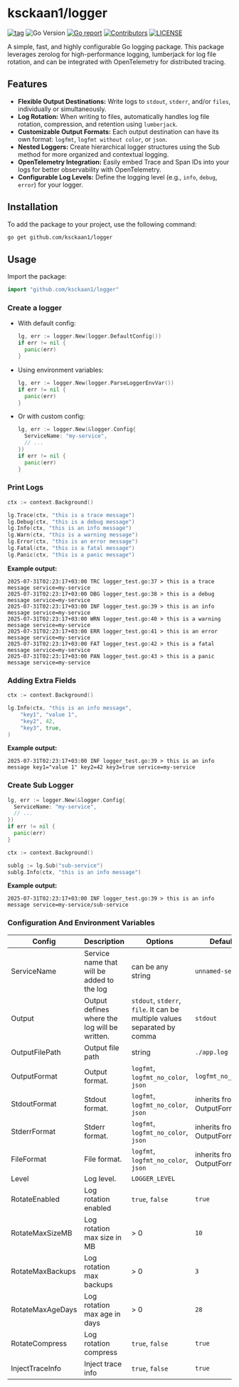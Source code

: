 # ksckaan1/logger

[![tag](https://img.shields.io/github/release/ksckaan1/logger.svg)](https://github.com/ksckaan1/logger/releases)
![Go Version](https://img.shields.io/badge/Go-%3E%3D%201.24.5-%23007d9c)
[![Go report](https://goreportcard.com/badge/github.com/ksckaan1/logger)](https://goreportcard.com/report/github.com/ksckaan1/logger)
[![Contributors](https://img.shields.io/github/contributors/ksckaan1/logger)](https://github.com/ksckaan1/logger/graphs/contributors)
[![LICENSE](https://img.shields.io/badge/LICENCE-MIT-orange?style=flat)](./LICENSE)

A simple, fast, and highly configurable Go logging package. This package leverages zerolog for high-performance logging, lumberjack for log file rotation, and can be integrated with OpenTelemetry for distributed tracing.

## Features
- **Flexible Output Destinations:** Write logs to `stdout`, `stderr`, and/or `files`, individually or simultaneously.
- **Log Rotation:** When writing to files, automatically handles log file rotation, compression, and retention using `lumberjack`.
- **Customizable Output Formats:** Each output destination can have its own format: `logfmt`, `logfmt without color`, or `json`.
- **Nested Loggers:** Create hierarchical logger structures using the Sub method for more organized and contextual logging.
- **OpenTelemetry Integration:** Easily embed Trace and Span IDs into your logs for better observability with OpenTelemetry.
- **Configurable Log Levels:** Define the logging level (e.g., `info`, `debug`, `error`) for your logger.

## Installation

To add the package to your project, use the following command:

```sh
go get github.com/ksckaan1/logger
```

## Usage

Import the package:

```go
import "github.com/ksckaan1/logger"
```

### Create a logger

- With default config:

  ```go
  lg, err := logger.New(logger.DefaultConfig())
  if err != nil {
    panic(err)
  }
  ```

- Using environment variables:

  ```go
  lg, err := logger.New(logger.ParseLoggerEnvVar())
  if err != nil {
    panic(err)
  }
  ```

- Or with custom config:

  ```go
  lg, err := logger.New(&logger.Config{
    ServiceName: "my-service",
    // ...
  })
  if err != nil {
    panic(err)
  }
  ```

### Print Logs

```go
ctx := context.Background()

lg.Trace(ctx, "this is a trace message")
lg.Debug(ctx, "this is a debug message")
lg.Info(ctx, "this is an info message")
lg.Warn(ctx, "this is a warning message")
lg.Error(ctx, "this is an error message")
lg.Fatal(ctx, "this is a fatal message")
lg.Panic(ctx, "this is a panic message")
```

**Example output:**

```logfmt
2025-07-31T02:23:17+03:00 TRC logger_test.go:37 > this is a trace message service=my-service
2025-07-31T02:23:17+03:00 DBG logger_test.go:38 > this is a debug message service=my-service
2025-07-31T02:23:17+03:00 INF logger_test.go:39 > this is an info message service=my-service
2025-07-31T02:23:17+03:00 WRN logger_test.go:40 > this is a warning message service=my-service
2025-07-31T02:23:17+03:00 ERR logger_test.go:41 > this is an error message service=my-service
2025-07-31T02:23:17+03:00 FAT logger_test.go:42 > this is a fatal message service=my-service
2025-07-31T02:23:17+03:00 PAN logger_test.go:43 > this is a panic message service=my-service
```

### Adding Extra Fields

```go
ctx := context.Background()

lg.Info(ctx, "this is an info message",
	"key1", "value 1",
	"key2", 42,
	"key3", true,
)
```

**Example output:**

```logfmt
2025-07-31T02:23:17+03:00 INF logger_test.go:39 > this is an info message key1="value 1" key2=42 key3=true service=my-service
```

### Create Sub Logger

```go
lg, err := logger.New(&logger.Config{
  ServiceName: "my-service",
  // ...
})
if err != nil {
  panic(err)
}

ctx := context.Background()

sublg := lg.Sub("sub-service")
sublg.Info(ctx, "this is an info message")
```

**Example output:**

```logfmt
2025-07-31T02:23:17+03:00 INF logger_test.go:39 > this is an info message service=my-service/sub-service
```

### Configuration And Environment Variables

| Config           | Description                                   | Options                                                                  | Default                    | Environment variable         |
| ---------------- | --------------------------------------------- | ------------------------------------------------------------------------ | -------------------------- | ---------------------------- |
| ServiceName      | Service name that will be added to the log    | can be any string                                                        | `unnamed-service`          | `LOGGER_SERVICE_NAME`        |
| Output           | Output defines where the log will be written. | `stdout`, `stderr`, `file`. It can be multiple values separated by comma | `stdout`                   | `LOGGER_OUTPUT`              |
| OutputFilePath   | Output file path                              | string                                                                   | `./app.log`                | `LOGGER_OUTPUT_FILE_PATH`    |
| OutputFormat     | Output format.                                | `logfmt`, `logfmt_no_color`, `json`                                      | `logfmt_no_color`          | `LOGGER_OUTPUT_FORMAT`       |
| StdoutFormat     | Stdout format.                                | `logfmt`, `logfmt_no_color`, `json`                                      | inherits from OutputFormat | `LOGGER_STDOUT_FORMAT`       |
| StderrFormat     | Stderr format.                                | `logfmt`, `logfmt_no_color`, `json`                                      | inherits from OutputFormat | `LOGGER_STDERR_FORMAT`       |
| FileFormat       | File format.                                  | `logfmt`, `logfmt_no_color`, `json`                                      | inherits from OutputFormat | `LOGGER_FILE_FORMAT`         |
| Level            | Log level.                                    | `LOGGER_LEVEL`                                                           |
| RotateEnabled    | Log rotation enabled                          | `true`, `false`                                                          | `true`                     | `LOGGER_ROTATE_ENABLED`      |
| RotateMaxSizeMB  | Log rotation max size in MB                   | > 0                                                                      | `10`                       | `LOGGER_ROTATE_MAX_SIZE_MB`  |
| RotateMaxBackups | Log rotation max backups                      | > 0                                                                      | `3`                        | `LOGGER_ROTATE_MAX_BACKUPS`  |
| RotateMaxAgeDays | Log rotation max age in days                  | > 0                                                                      | `28`                       | `LOGGER_ROTATE_MAX_AGE_DAYS` |
| RotateCompress   | Log rotation compress                         | `true`, `false`                                                          | `true`                     | `LOGGER_ROTATE_COMPRESS`     |
| InjectTraceInfo  | Inject trace info                             | `true`, `false`                                                          | `true`                     | `LOGGER_INJECT_TRACE_INFO`   |







